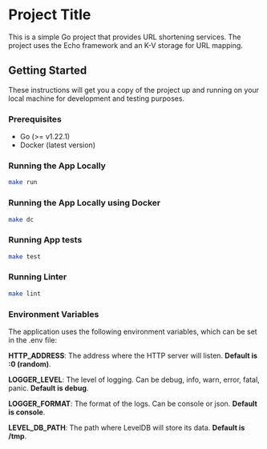 # Project Title

This is a simple Go project that provides URL shortening services. The project uses the Echo framework and an K-V storage for URL mapping.

## Getting Started

These instructions will get you a copy of the project up and running on your local machine for development and testing purposes.

### Prerequisites

- Go (>= v1.22.1)
- Docker (latest version)

### Running the App Locally

```bash
make run
```

### Running the App Locally using Docker

```bash
make dc
```

### Running App tests

```bash
make test
```

### Running Linter

```bash
make lint
```

### Environment Variables
The application uses the following environment variables, which can be set in the .env file:  

**HTTP_ADDRESS**: The address where the HTTP server will listen. **Default is :0 (random)**.

**LOGGER_LEVEL**: The level of logging. Can be debug, info, warn, error, fatal, panic. **Default is debug**.

**LOGGER_FORMAT**: The format of the logs. Can be console or json. **Default is console**.

**LEVEL_DB_PATH**: The path where LevelDB will store its data. **Default is /tmp**.
